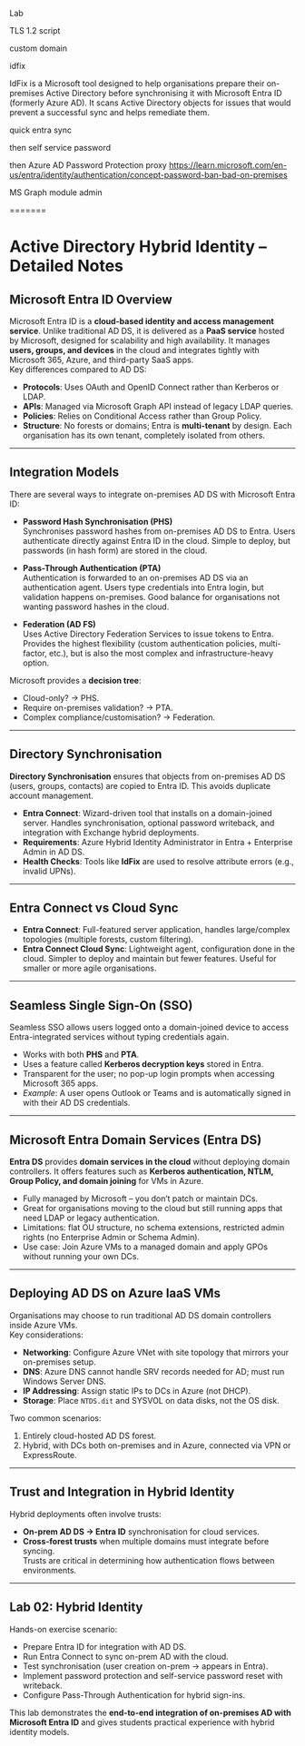 Lab

TLS 1.2 script

custom domain

idfix

IdFix is a Microsoft tool designed to help organisations prepare their on-premises Active Directory before synchronising it with Microsoft Entra ID (formerly Azure AD). It scans Active Directory objects for issues that would prevent a successful sync and helps remediate them.

quick entra sync

then self service password

then Azure AD Password Protection proxy
 https://learn.microsoft.com/en-us/entra/identity/authentication/concept-password-ban-bad-on-premises


MS Graph module admin


=======


# Active Directory Hybrid Identity – Detailed Notes

## Microsoft Entra ID Overview
Microsoft Entra ID is a **cloud-based identity and access management service**. Unlike traditional AD DS, it is delivered as a **PaaS service** hosted by Microsoft, designed for scalability and high availability. It manages **users, groups, and devices** in the cloud and integrates tightly with Microsoft 365, Azure, and third-party SaaS apps.  
Key differences compared to AD DS:
- **Protocols**: Uses OAuth and OpenID Connect rather than Kerberos or LDAP.  
- **APIs**: Managed via Microsoft Graph API instead of legacy LDAP queries.  
- **Policies**: Relies on Conditional Access rather than Group Policy.  
- **Structure**: No forests or domains; Entra is **multi-tenant** by design. Each organisation has its own tenant, completely isolated from others.  

---

## Integration Models
There are several ways to integrate on-premises AD DS with Microsoft Entra ID:

- **Password Hash Synchronisation (PHS)**  
  Synchronises password hashes from on-premises AD DS to Entra. Users authenticate directly against Entra ID in the cloud. Simple to deploy, but passwords (in hash form) are stored in the cloud.  

- **Pass-Through Authentication (PTA)**  
  Authentication is forwarded to an on-premises AD DS via an authentication agent. Users type credentials into Entra login, but validation happens on-premises. Good balance for organisations not wanting password hashes in the cloud.  

- **Federation (AD FS)**  
  Uses Active Directory Federation Services to issue tokens to Entra. Provides the highest flexibility (custom authentication policies, multi-factor, etc.), but is also the most complex and infrastructure-heavy option.  

Microsoft provides a **decision tree**:  
- Cloud-only? → PHS.  
- Require on-premises validation? → PTA.  
- Complex compliance/customisation? → Federation.  

---

## Directory Synchronisation
**Directory Synchronisation** ensures that objects from on-premises AD DS (users, groups, contacts) are copied to Entra ID. This avoids duplicate account management.  

- **Entra Connect**: Wizard-driven tool that installs on a domain-joined server. Handles synchronisation, optional password writeback, and integration with Exchange hybrid deployments.  
- **Requirements**: Azure Hybrid Identity Administrator in Entra + Enterprise Admin in AD DS.  
- **Health Checks**: Tools like **IdFix** are used to resolve attribute errors (e.g., invalid UPNs).  

---

## Entra Connect vs Cloud Sync
- **Entra Connect**: Full-featured server application, handles large/complex topologies (multiple forests, custom filtering).  
- **Entra Connect Cloud Sync**: Lightweight agent, configuration done in the cloud. Simpler to deploy and maintain but fewer features. Useful for smaller or more agile organisations.  

---

## Seamless Single Sign-On (SSO)
Seamless SSO allows users logged onto a domain-joined device to access Entra-integrated services without typing credentials again.  

- Works with both **PHS** and **PTA**.  
- Uses a feature called **Kerberos decryption keys** stored in Entra.  
- Transparent for the user; no pop-up login prompts when accessing Microsoft 365 apps.  
- *Example*: A user opens Outlook or Teams and is automatically signed in with their AD DS credentials.  

---

## Microsoft Entra Domain Services (Entra DS)
**Entra DS** provides **domain services in the cloud** without deploying domain controllers. It offers features such as **Kerberos authentication, NTLM, Group Policy, and domain joining** for VMs in Azure.  

- Fully managed by Microsoft – you don’t patch or maintain DCs.  
- Great for organisations moving to the cloud but still running apps that need LDAP or legacy authentication.  
- Limitations: flat OU structure, no schema extensions, restricted admin rights (no Enterprise Admin or Schema Admin).  
- Use case: Join Azure VMs to a managed domain and apply GPOs without running your own DCs.  

---

## Deploying AD DS on Azure IaaS VMs
Organisations may choose to run traditional AD DS domain controllers inside Azure VMs.  
Key considerations:
- **Networking**: Configure Azure VNet with site topology that mirrors your on-premises setup.  
- **DNS**: Azure DNS cannot handle SRV records needed for AD; must run Windows Server DNS.  
- **IP Addressing**: Assign static IPs to DCs in Azure (not DHCP).  
- **Storage**: Place `NTDS.dit` and SYSVOL on data disks, not the OS disk.  

Two common scenarios:
1. Entirely cloud-hosted AD DS forest.  
2. Hybrid, with DCs both on-premises and in Azure, connected via VPN or ExpressRoute.  

---

## Trust and Integration in Hybrid Identity
Hybrid deployments often involve trusts:  
- **On-prem AD DS → Entra ID** synchronisation for cloud services.  
- **Cross-forest trusts** when multiple domains must integrate before syncing.  
Trusts are critical in determining how authentication flows between environments.  

---

## Lab 02: Hybrid Identity
Hands-on exercise scenario:  
- Prepare Entra ID for integration with AD DS.  
- Run Entra Connect to sync on-prem AD with the cloud.  
- Test synchronisation (user creation on-prem → appears in Entra).  
- Implement password protection and self-service password reset with writeback.  
- Configure Pass-Through Authentication for hybrid sign-ins.  

This lab demonstrates the **end-to-end integration of on-premises AD with Microsoft Entra ID** and gives students practical experience with hybrid identity models.